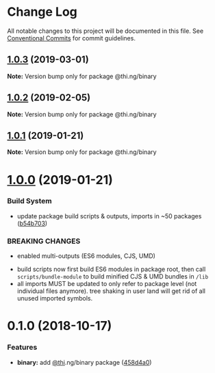 # Change Log

All notable changes to this project will be documented in this file.
See [Conventional Commits](https://conventionalcommits.org) for commit guidelines.

## [1.0.3](https://github.com/thi-ng/umbrella/compare/@thi.ng/binary@1.0.2...@thi.ng/binary@1.0.3) (2019-03-01)

**Note:** Version bump only for package @thi.ng/binary





## [1.0.2](https://github.com/thi-ng/umbrella/compare/@thi.ng/binary@1.0.1...@thi.ng/binary@1.0.2) (2019-02-05)

**Note:** Version bump only for package @thi.ng/binary





## [1.0.1](https://github.com/thi-ng/umbrella/compare/@thi.ng/binary@1.0.0...@thi.ng/binary@1.0.1) (2019-01-21)

**Note:** Version bump only for package @thi.ng/binary





# [1.0.0](https://github.com/thi-ng/umbrella/compare/@thi.ng/binary@0.1.2...@thi.ng/binary@1.0.0) (2019-01-21)


### Build System

* update package build scripts & outputs, imports in ~50 packages ([b54b703](https://github.com/thi-ng/umbrella/commit/b54b703))


### BREAKING CHANGES

* enabled multi-outputs (ES6 modules, CJS, UMD)

- build scripts now first build ES6 modules in package root, then call
  `scripts/bundle-module` to build minified CJS & UMD bundles in `/lib`
- all imports MUST be updated to only refer to package level
  (not individual files anymore). tree shaking in user land will get rid of
  all unused imported symbols.


# 0.1.0 (2018-10-17)


### Features

* **binary:** add [@thi](https://github.com/thi).ng/binary package ([458d4a0](https://github.com/thi-ng/umbrella/commit/458d4a0))
